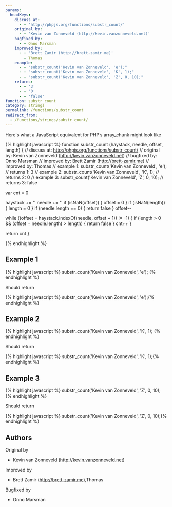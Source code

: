 ```yaml
---
params:
  headKeys:
    discuss at:
      - - 'http://phpjs.org/functions/substr_count/'
    original by:
      - - 'Kevin van Zonneveld (http://kevin.vanzonneveld.net)'
    bugfixed by:
      - - Onno Marsman
    improved by:
      - - 'Brett Zamir (http://brett-zamir.me)'
        - Thomas
    example:
      - - "substr_count('Kevin van Zonneveld', 'e');"
      - - "substr_count('Kevin van Zonneveld', 'K', 1);"
      - - "substr_count('Kevin van Zonneveld', 'Z', 0, 10);"
    returns:
      - - '3'
      - - '0'
      - - 'false'
function: substr_count
category: strings
permalink: /functions/substr_count
redirect_from:
  - /functions/strings/substr_count/
---
```


<!-- WARNING! This file is auto generated by `npm run web:inject`, do not edit by hand -->

Here's what a JavaScript equivalent for PHP’s array_chunk might look like

{% highlight javascript %}
function substr_count (haystack, needle, offset, length) {
  //  discuss at: http://phpjs.org/functions/substr_count/
  // original by: Kevin van Zonneveld (http://kevin.vanzonneveld.net)
  // bugfixed by: Onno Marsman
  // improved by: Brett Zamir (http://brett-zamir.me)
  // improved by: Thomas
  //   example 1: substr_count('Kevin van Zonneveld', 'e');
  //   returns 1: 3
  //   example 2: substr_count('Kevin van Zonneveld', 'K', 1);
  //   returns 2: 0
  //   example 3: substr_count('Kevin van Zonneveld', 'Z', 0, 10);
  //   returns 3: false

  var cnt = 0

  haystack += ''
  needle += ''
  if (isNaN(offset)) {
    offset = 0
  }
  if (isNaN(length)) {
    length = 0
  }
  if (needle.length == 0) {
    return false
  }
  offset--

  while ((offset = haystack.indexOf(needle, offset + 1)) != -1) {
    if (length > 0 && (offset + needle.length) > length) {
      return false
    }
    cnt++
  }

  return cnt
}

{% endhighlight %}

## Example 1

{% highlight javascript %}
substr_count('Kevin van Zonneveld', 'e');
{% endhighlight %}

Should return

{% highlight javascript %}
substr_count('Kevin van Zonneveld', 'e');{% endhighlight %}

## Example 2

{% highlight javascript %}
substr_count('Kevin van Zonneveld', 'K', 1);
{% endhighlight %}

Should return

{% highlight javascript %}
substr_count('Kevin van Zonneveld', 'K', 1);{% endhighlight %}

## Example 3

{% highlight javascript %}
substr_count('Kevin van Zonneveld', 'Z', 0, 10);
{% endhighlight %}

Should return

{% highlight javascript %}
substr_count('Kevin van Zonneveld', 'Z', 0, 10);{% endhighlight %}


## Authors


Original by

- Kevin van Zonneveld (http://kevin.vanzonneveld.net)


Improved by

- Brett Zamir (http://brett-zamir.me),Thomas


Bugfixed by

- Onno Marsman

